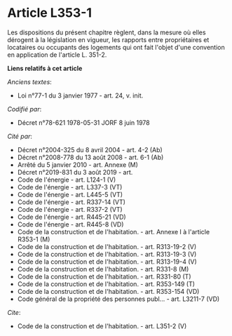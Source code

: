 # Article L353-1

Les dispositions du présent chapitre règlent, dans la mesure où elles dérogent à la législation en vigueur, les rapports
entre propriétaires et locataires ou occupants des logements qui ont fait l'objet d'une convention en application de
l'article L. 351-2.

**Liens relatifs à cet article**

_Anciens textes_:

  - Loi n°77-1 du 3 janvier 1977 - art. 24, v. init.

_Codifié par_:

  - Décret n°78-621 1978-05-31 JORF 8 juin 1978

_Cité par_:

  - Décret n°2004-325 du 8 avril 2004 - art. 4-2 (Ab)
  - Décret n°2008-778 du 13 août 2008 - art. 6-1 (Ab)
  - Arrêté du 5 janvier 2010 - art. Annexe (M)
  - Décret n°2019-831 du 3 août 2019 - art.
  - Code de l'énergie - art. L124-1 (V)
  - Code de l'énergie - art. L337-3 (VT)
  - Code de l'énergie - art. L445-5 (VT)
  - Code de l'énergie - art. R337-14 (VT)
  - Code de l'énergie - art. R337-2 (VT)
  - Code de l'énergie - art. R445-21 (VD)
  - Code de l'énergie - art. R445-8 (VD)
  - Code de la construction et de l'habitation. - art. Annexe I à l'article R353-1 (M)
  - Code de la construction et de l'habitation. - art. R313-19-2 (V)
  - Code de la construction et de l'habitation. - art. R313-19-3 (V)
  - Code de la construction et de l'habitation. - art. R313-19-4 (V)
  - Code de la construction et de l'habitation. - art. R331-8 (M)
  - Code de la construction et de l'habitation. - art. R331-80 (T)
  - Code de la construction et de l'habitation. - art. R353-149 (T)
  - Code de la construction et de l'habitation. - art. R353-154 (VD)
  - Code général de la propriété des personnes publ... - art. L3211-7 (VD)

_Cite_:

  - Code de la construction et de l'habitation. - art. L351-2 (V)
